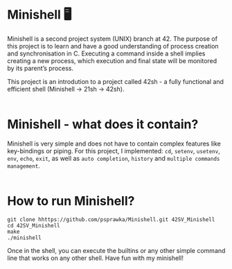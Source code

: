 
# Minishell 🖥️

Minishell is a second project system (UNIX) branch at 42. The purpose of this project is to learn and have a good understanding of process creation and synchronisation in C. Executing a command inside a shell implies creating a new process, which execution and final state will be monitored by its parent’s process. 

This project is an introdution to a project called 42sh - a fully functional and efficient shell (Minishell -> 21sh -> 42sh). 
</br></br>

# Minishell - what does it contain?
Minishell is very simple and does not have to contain complex features like key-bindings or piping. For this project, I implemented: `cd`, `setenv`, `usetenv`, `env`, `echo`, `exit`, as well as `auto completion`, `history` and `multiple commands management`.
</br></br>

# How to run Minishell?
```
git clone hhttps://github.com/psprawka/Minishell.git 42SV_Minishell
cd 42SV_Minishell
make
./minishell
```
Once in the shell, you can execute the builtins or any other simple command line that works on any other shell. Have fun with my minishell! 
